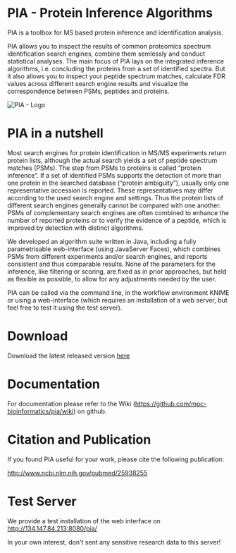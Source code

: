 PIA - Protein Inference Algorithms
===

PIA is a toolbox for MS based protein inference and identification analysis.

PIA allows you to inspect the results of common proteomics spectrum
identification search engines, combine them semlessly and conduct statistical 
analyses.
The main focus of PIA lays on the integrated inference algorithms, i.e.
concluding the proteins from a set of identified spectra. But it also allows
you to inspect your peptide spectrum matches, calculate FDR values across
different search engine results and visualize the correspondence between PSMs,
peptides and proteins.

![PIA - Logo](https://github.com/mpc-bioinformatics/pia/wiki/pia_logo.png)


PIA in a nutshell
===

Most search engines for protein identification in MS/MS experiments return
protein lists, although the actual search yields a set of peptide spectrum
matches (PSMs). The step from PSMs to proteins is called “protein inference”.
If a set of identified PSMs supports the detection of more than one protein in
the searched database (“protein ambiguity”), usually only one representative
accession is reported. These representatives may differ according to the used
search engine and settings. Thus the protein lists of different search engines
generally cannot be compared with one another. PSMs of complementary search
engines are often combined to enhance the number of reported proteins or to
verify the evidence of a peptide, which is improved by detection with distinct
algorithms.

We developed an algorithm suite written in Java, including a fully
parametrisable web-interface (using JavaServer Faces), which combines PSMs from
different experiments and/or search engines, and reports consistent and thus
comparable results. None of the parameters for the inference, like filtering or
scoring, are fixed as in prior approaches, but held as flexible as possible, to
allow for any adjustments needed by the user.

PIA can be called via the command line, in the workflow environment KNIME or
using a web-interface (which requires an installation of a web server, but feel
free to test it using the test server).


Download
===

Download the latest released version [here](https://github.com/mpc-bioinformatics/pia/releases/latest)


Documentation
===

For documentation please refer to the Wiki (https://github.com/mpc-bioinformatics/pia/wiki) on github.


Citation and Publication
===
If you found PIA useful for your work, please cite the following publication:

http://www.ncbi.nlm.nih.gov/pubmed/25938255


Test Server
===

We provide a test installation of the web interface on http://134.147.84.213:8080/pia/

In your own interest, don't sent any sensitive research data to this server!
